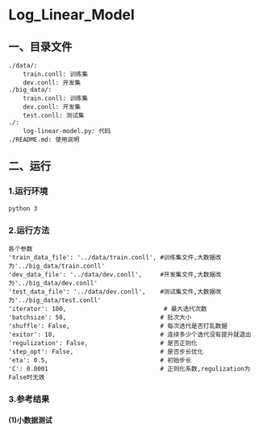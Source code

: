 # Log_Linear_Model
## 一、目录文件
    ./data/:
        train.conll: 训练集
        dev.conll: 开发集
    ./big_data/:
        train.conll: 训练集
        dev.conll: 开发集
        test.conll: 测试集
    ./:
        log-linear-model.py: 代码
    ./README.md: 使用说明

## 二、运行
### 1.运行环境
    python 3
### 2.运行方法
    各个参数
    'train_data_file': '../data/train.conll', #训练集文件,大数据改为'../big_data/train.conll'
    'dev_data_file': '../data/dev.conll',     #开发集文件,大数据改为'../big_data/dev.conll'
    'test_data_file': '../data/dev.conll',    #测试集文件,大数据改为'../big_data/test.conll'
    'iterator': 100,                           # 最大迭代次数
    'batchsize': 50,                          # 批次大小
    'shuffle': False,                         # 每次迭代是否打乱数据
    'exitor': 10,                             # 连续多少个迭代没有提升就退出
    'regulization': False,                    # 是否正则化
    'step_opt': False,                        # 是否步长优化
    'eta': 0.5,                               # 初始步长
    'C': 0.0001                               # 正则化系数,regulization为False时无效
    
### 3.参考结果
#### (1)小数据测试
